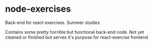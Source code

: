 # node-exercises
Back-end for react-exercises. Summer studies

Contains some pretty horrible but functional back-end code. 
Not yet cleaned or finished but serves it's purpose for react-exercise frontend
